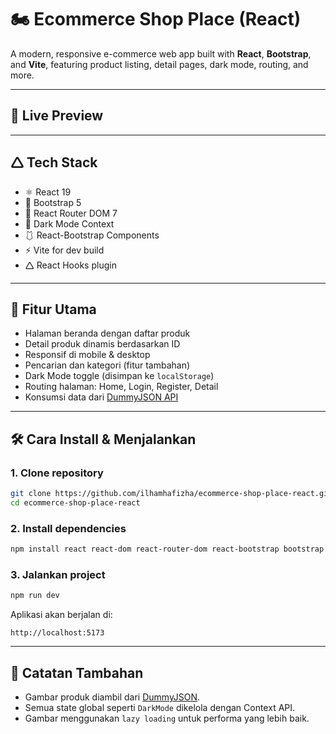# 🏍️ Ecommerce Shop Place (React)

A modern, responsive e-commerce web app built with **React**, **Bootstrap**, and **Vite**, featuring product listing, detail pages, dark mode, routing, and more.

---

## 🔗 Live Preview



---

## 🛆 Tech Stack

- ⚛️ React 19
- 💅 Bootstrap 5
- 🧱 React Router DOM 7
- 🎨 Dark Mode Context
- 🩱 React-Bootstrap Components
- ⚡ Vite for dev build
- 🛆 React Hooks plugin

---

## 🚀 Fitur Utama

- Halaman beranda dengan daftar produk
- Detail produk dinamis berdasarkan ID
- Responsif di mobile & desktop
- Pencarian dan kategori (fitur tambahan)
- Dark Mode toggle (disimpan ke `localStorage`)
- Routing halaman: Home, Login, Register, Detail
- Konsumsi data dari [DummyJSON API](https://dummyjson.com)

---

## 🛠️ Cara Install & Menjalankan

### 1. Clone repository

```bash
git clone https://github.com/ilhamhafizha/ecommerce-shop-place-react.git
cd ecommerce-shop-place-react
```

### 2. Install dependencies

```bash
npm install react react-dom react-router-dom react-bootstrap bootstrap react-icons

```

### 3. Jalankan project

```bash
npm run dev
```

Aplikasi akan berjalan di:

```
http://localhost:5173
```

---

## 🧠 Catatan Tambahan

- Gambar produk diambil dari [DummyJSON](https://dummyjson.com/products).
- Semua state global seperti `DarkMode` dikelola dengan Context API.
- Gambar menggunakan `lazy loading` untuk performa yang lebih baik.

